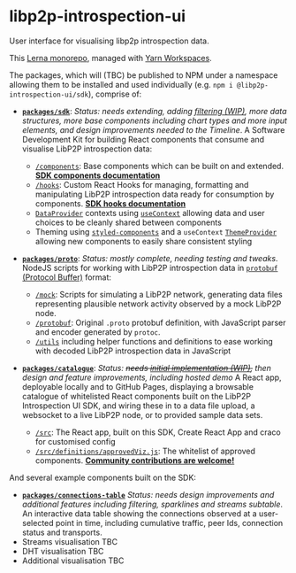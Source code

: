 # libp2p-introspection-ui

User interface for visualising libp2p introspection data.

This [Lerna monorepo](https://github.com/lerna/lerna), managed with [Yarn Workspaces](https://yarnpkg.com/lang/en/docs/workspaces/).

The packages, which will (TBC) be published to NPM under a namespace allowing them to be installed and used individually (e.g. `npm i @libp2p-introspection-ui/sdk`), comprise of:

- [**`packages/sdk`**](tree/master/packages/sdk): _Status: needs extending, adding [filtering (WIP)](https://github.com/nearform/libp2p-introspection-ui/pull/4), more data structures, more base components including chart types and more input elements, and design improvements needed to the Timeline_. A Software Development Kit for building React components that consume and visualise LibP2P introspection data:
  - [`/components`](tree/master/packages/sdk/components): Base components which can be built on and extended. [**SDK components documentation**](docs/sdk/components/index.md)
  - [`/hooks`](tree/master/packages/sdk/hooks): Custom React Hooks for managing, formatting and manipulating LibP2P introspection data ready for consumption by components. [**SDK hooks documentation**](docs/sdk/hooks/index.md)
  - [`DataProvider`](tree/master/packages/sdk/components/DataProvider) contexts using [`useContext`](https://reactjs.org/docs/hooks-reference.html#usecontext) allowing data and user choices to be cleanly shared between components
  - Theming using [`styled-components`](https://github.com/styled-components/styled-components) and a `useContext` [`ThemeProvider`](tree/master/packages/sdk/components/DataProvider) allowing new components to easily share consistent styling

- [**`packages/proto`**](tree/master/packages/proto): _Status: mostly complete, needing testing and tweaks_. NodeJS scripts for working with LibP2P introspection data in [`protobuf` (Protocol Buffer)](https://developers.google.com/protocol-buffers) format:
  - [`/mock`](tree/master/packages/proto/mock): Scripts for simulating a LibP2P network, generating data files representing plausible network activity observed by a mock LibP2P node.
  - [`/protobuf`](tree/master/packages/proto/protobuf): Original `.proto` protobuf definition, with JavaScript parser and encoder generated by `protoc`.
  - [`/utils`](tree/master/packages/proto/utils) including helper functions and definitions to ease working with decoded LibP2P introspection data in JavaScript

- [**`packages/catalogue`**](tree/master/packages/catalogue): _Status: ~~needs [initial implementation (WIP)](https://github.com/nearform/libp2p-introspection-ui/pull/3),~~ then design and feature improvements, including hosted demo_ A React app, deployable locally and to GitHub Pages, displaying a browsable catalogue of whitelisted React components built on the LibP2P Introspection UI SDK, and wiring these in to a data file upload, a websocket to a live LibP2P node, or to provided sample data sets.
  - [`/src`](tree/master/packages/catalogue/src): The React app, built on this SDK, Create React App and craco for customised config
  - [`/src/definitions/approvedViz.js`](tree/master/packages/catalogue/src/definitions/approvedViz.js): The whitelist of approved components. [**Community contributions are welcome!**]()

And several example components built on the SDK:

- [**`packages/connections-table`**](tree/master/packages/connections-table) _Status: needs design improvements and additional features including filtering, sparklines and streams subtable_. An interactive data table showing the connections observed at a user-selected point in time, including cumulative traffic, peer Ids, connection status and transports.
- Streams visualisation TBC
- DHT visualisation TBC
- Additional visualisation TBC

